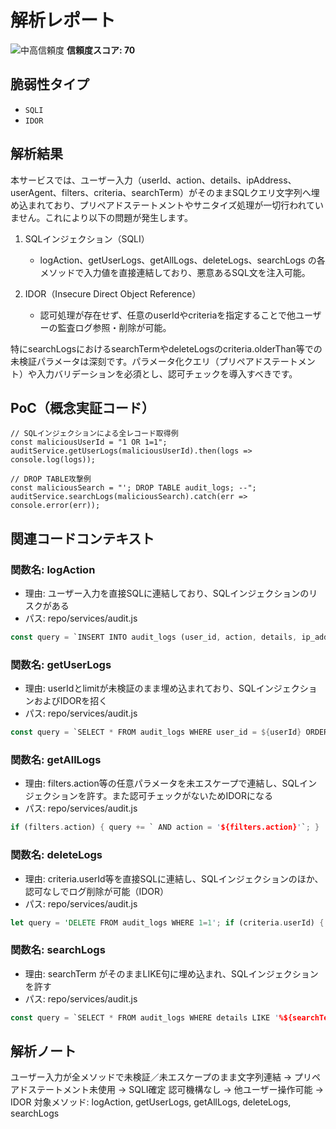 # 解析レポート

![中高信頼度](https://img.shields.io/badge/信頼度-中高-orange) **信頼度スコア: 70**

## 脆弱性タイプ

- `SQLI`
- `IDOR`

## 解析結果

本サービスでは、ユーザー入力（userId、action、details、ipAddress、userAgent、filters、criteria、searchTerm）がそのままSQLクエリ文字列へ埋め込まれており、プリペアドステートメントやサニタイズ処理が一切行われていません。これにより以下の問題が発生します。

1. SQLインジェクション（SQLI）
   - logAction、getUserLogs、getAllLogs、deleteLogs、searchLogs の各メソッドで入力値を直接連結しており、悪意あるSQL文を注入可能。

2. IDOR（Insecure Direct Object Reference）
   - 認可処理が存在せず、任意のuserIdやcriteriaを指定することで他ユーザーの監査ログ参照・削除が可能。

特にsearchLogsにおけるsearchTermやdeleteLogsのcriteria.olderThan等での未検証パラメータは深刻です。パラメータ化クエリ（プリペアドステートメント）や入力バリデーションを必須とし、認可チェックを導入すべきです。

## PoC（概念実証コード）

```text
// SQLインジェクションによる全レコード取得例
const maliciousUserId = "1 OR 1=1";
auditService.getUserLogs(maliciousUserId).then(logs => console.log(logs));

// DROP TABLE攻撃例
const maliciousSearch = "'; DROP TABLE audit_logs; --";
auditService.searchLogs(maliciousSearch).catch(err => console.error(err));
```

## 関連コードコンテキスト

### 関数名: logAction
- 理由: ユーザー入力を直接SQLに連結しており、SQLインジェクションのリスクがある
- パス: repo/services/audit.js
```rust
const query = `INSERT INTO audit_logs (user_id, action, details, ip_address, user_agent, timestamp) VALUES (${userId}, '${action}', '${details}', '${ipAddress}', '${userAgent}', datetime('now'))`;
```

### 関数名: getUserLogs
- 理由: userIdとlimitが未検証のまま埋め込まれており、SQLインジェクションおよびIDORを招く
- パス: repo/services/audit.js
```rust
const query = `SELECT * FROM audit_logs WHERE user_id = ${userId} ORDER BY timestamp DESC LIMIT ${limit}`;
```

### 関数名: getAllLogs
- 理由: filters.action等の任意パラメータを未エスケープで連結し、SQLインジェクションを許す。また認可チェックがないためIDORになる
- パス: repo/services/audit.js
```rust
if (filters.action) { query += ` AND action = '${filters.action}'`; }
```

### 関数名: deleteLogs
- 理由: criteria.userId等を直接SQLに連結し、SQLインジェクションのほか、認可なしでログ削除が可能（IDOR）
- パス: repo/services/audit.js
```rust
let query = 'DELETE FROM audit_logs WHERE 1=1'; if (criteria.userId) { query += ` AND user_id = ${criteria.userId}`; }
```

### 関数名: searchLogs
- 理由: searchTerm がそのままLIKE句に埋め込まれ、SQLインジェクションを許す
- パス: repo/services/audit.js
```rust
const query = `SELECT * FROM audit_logs WHERE details LIKE '%${searchTerm}%' OR action LIKE '%${searchTerm}%' OR ip_address LIKE '%${searchTerm}%' ORDER BY timestamp DESC`;
```

## 解析ノート

ユーザー入力が全メソッドで未検証／未エスケープのまま文字列連結
→ プリペアドステートメント未使用 → SQLI確定
認可機構なし → 他ユーザー操作可能 → IDOR
対象メソッド: logAction, getUserLogs, getAllLogs, deleteLogs, searchLogs


